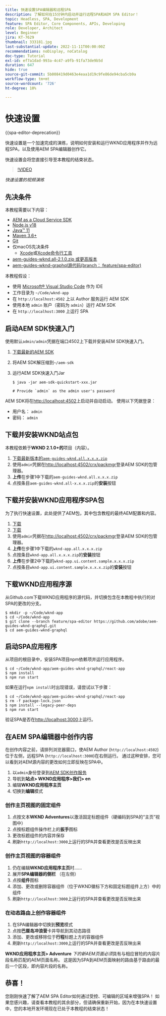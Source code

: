 ```yaml
---
title: 快速设置SPA编辑器和远程SPA
description: 了解如何在15分钟内启动并运行远程SPA和AEM SPA Editor！
topic: Headless, SPA, Development
feature: SPA Editor, Core Components, APIs, Developing
role: Developer, Architect
level: Beginner
jira: KT-7629
thumbnail: 333181.jpg
last-substantial-update: 2022-11-11T00:00:00Z
recommendations: noDisplay, noCatalog
doc-type: Tutorial
exl-id: ef7a1dad-993a-4c47-a9fb-91fa73de9b5d
duration: 647
hide: true
source-git-commit: 5b008419d0463e4eaa1d19c9fe86de94cba5cb9a
workflow-type: tm+mt
source-wordcount: '726'
ht-degree: 10%

---
```


# 快速设置

{{spa-editor-deprecation}}

快速设置是一个加速完成的演练，说明如何安装和运行WKND应用程序并作为远程SPA，以及使用AEM SPA编辑器创作它。

快速设置会将您直接引导至本教程的结束状态。

>[!VIDEO](https://video.tv.adobe.com/v/333181?quality=12&learn=on)

_快速设置的视频演练_

## 先决条件

本教程需要以下内容：

+ [AEM as a Cloud Service SDK](https://experienceleague.adobe.com/docs/experience-manager-learn/cloud-service/local-development-environment-set-up/aem-runtime.html?lang=zh-Hans)
+ [Node.js v18](https://nodejs.org/en/)
+ [Java™ 11](https://downloads.experiencecloud.adobe.com/content/software-distribution/en/general.html)
+ [Maven 3.6+](https://maven.apache.org/)
+ [Git](https://git-scm.com/downloads)
+ 仅macOS先决条件
   + [Xcode](https://developer.apple.com/xcode/)或[Xcode命令行工具](https://developer.apple.com/xcode/resources/)
+ [aem-guides-wknd.all-2.1.0.zip 或更高版本](https://github.com/adobe/aem-guides-wknd/releases)
+ [aem-guides-wknd-graphql源代码(branch： feature/spa-editor)](https://github.com/adobe/aem-guides-wknd-graphql/tree/feature/spa-editor)


本教程假设：

+ 使用 [Microsoft® Visual Studio Code](https://visualstudio.microsoft.com/) 作为 IDE
+ 工作目录为 `~/Code/wknd-app`
+ 在 `http://localhost:4502` 上以 Author 服务运行 AEM SDK
+ 使用本地 `admin` 账户（密码为 `admin`）运行 AEM SDK
+ 在 `http://localhost:3000` 上运行 SPA

## 启动AEM SDK快速入门

使用默认`admin/admin`凭据在端口4502上下载并安装AEM SDK快速入门。

1. [下载最新的AEM SDK](https://experience.adobe.com/#/downloads/content/software-distribution/en/aemcloud.html?fulltext=AEM*+SDK*&orderby=%40jcr%3Acontent%2Fjcr%3AlastModified&orderby.sort=desc&layout=list&p.offset=0&p.limit=1)
1. 将AEM SDK解压缩到`~/aem-sdk`
1. 运行AEM SDK快速入门Jar

   ```
   $ java -jar aem-sdk-quickstart-xxx.jar
   
   # Provide `admin` as the admin user's password
   ```

AEM SDK将在[http://localhost:4502](http://localhost:4502)上启动并自动启动。 使用以下凭据登录：

+ 用户名： `admin`
+ 密码： `admin`

## 下载并安装WKND站点包

本教程依赖于&#x200B;__WKND 2.1.0+的__&#x200B;项目（内容）。

1. [下载最新版本的`aem-guides-wknd.all.x.x.x.zip`](https://github.com/adobe/aem-guides-wknd/releases)
1. 使用`admin`凭据在[http://localhost:4502/crx/packmgr](http://localhost:4502/crx/packmgr)登录AEM SDK的包管理器。
1. __上传__&#x200B;在步骤1中下载的`aem-guides-wknd.all.x.x.x.zip`
1. 点按条目`aem-guides-wknd.all-x.x.x.zip`的&#x200B;__安装__&#x200B;按钮

## 下载并安装WKND应用程序SPA包

为了执行快速设置，此处提供了AEM包，其中包含教程的最终AEM配置和内容。

1. [下载 &#x200B;](./assets/quick-setup/wknd-app.all-1.0.0-SNAPSHOT.zip)
1. [下载 &#x200B;](./assets/quick-setup/wknd-app.ui.content.sample-1.0.1.zip)
1. 使用`admin`凭据在[http://localhost:4502/crx/packmgr](http://localhost:4502/crx/packmgr)登录AEM SDK的包管理器。
1. __上传__&#x200B;在步骤1中下载的`wknd-app.all.x.x.x.zip`
1. 点按条目`wknd-app.all.x.x.x.zip`的&#x200B;__安装__&#x200B;按钮
1. __上传__&#x200B;在步骤2中下载的`wknd-app.ui.content.sample.x.x.x.zip`
1. 点按条目`wknd-app.ui.content.sample.x.x.x.zip`的&#x200B;__安装__&#x200B;按钮

## 下载WKND应用程序源

从Github.com下载WKND应用程序的源代码，并切换包含在本教程中执行的对SPA的更改的分支。

```
$ mkdir -p ~/Code/wknd-app
$ cd ~/Code/wknd-app
$ git clone --branch feature/spa-editor https://github.com/adobe/aem-guides-wknd-graphql.git
$ cd aem-guides-wknd-graphql
```

## 启动SPA应用程序

从项目的根目录中，安装SPA项目npm依赖项并运行应用程序。

```
$ cd ~/Code/wknd-app/aem-guides-wknd-graphql/react-app
$ npm install
$ npm run start
```

如果在运行`npm install`时出现错误，请尝试以下步骤：

```
$ cd ~/Code/wknd-app/aem-guides-wknd-graphql/react-app
$ rm -f package-lock.json
$ npm install --legacy-peer-deps
$ npm run start
```

验证SPA是否在[http://localhost:3000](http://localhost:3000)上运行。

## 在AEM SPA编辑器中创作内容

在创作内容之前，请排列浏览器窗口，使AEM Author (`http://localhost:4502`)位于左侧，远程SPA (`http://localhost:3000`)在右侧运行。 通过这种安排，您可以看到对AEM源内容的更改如何立即反映在SPA中。

1. 以`admin`身份登录到[AEM SDK创作服务](http://localhost:4502)
1. 导航到&#x200B;__站点> WKND应用程序>我们> en__
1. 编辑&#x200B;__WKND应用程序主页__
1. 切换到&#x200B;__编辑__&#x200B;模式

### 创作主页视图的固定组件

1. 点按文本&#x200B;__WKND Adventures__&#x200B;以激活固定标题组件（硬编码到SPA的“主页”视图中）
1. 点按标题组件操作栏上的&#x200B;__扳手__&#x200B;图标
1. 更改标题组件的内容并保存
1. 刷新`http://localhost:3000`上运行的SPA并查看更改是否反映出来

### 创作主页视图的容器组件

1. 仍在编辑&#x200B;__WKND应用程序主页__&#x200B;时……
1. 展开&#x200B;__SPA编辑器的侧栏__ （在左侧）
1. 点按&#x200B;__组件__&#x200B;图标
1. 添加、更改或删除容器组件（位于WKND徽标下方和固定标题组件上方）中的组件
1. 刷新`http://localhost:3000`上运行的SPA并查看更改是否反映出来

### 在动态路由上创作容器组件

1. 在SPA编辑器中切换到&#x200B;__预览__&#x200B;模式
1. 点按&#x200B;__巴厘岛冲浪营__&#x200B;卡并导航到其动态路径
1. 添加、更改或移除位于&#x200B;__行程__&#x200B;标题上方的容器组件
1. 刷新`http://localhost:3000`上运行的SPA并查看更改是否反映出来

__WKND应用程序主页> Adventure__ _下的新AEM页面必须_&#x200B;具有与相应冒险的内容片段名称匹配的AEM页面名称。 这是因为SPA到AEM页面映射的路由基于路由的最后一个区段，即内容片段的名称。

## 恭喜！

您刚刚快速了解了AEM SPA Editor如何通过受控、可编辑的区域来增强SPA！ 如果您感兴趣，请查看本教程的其余部分，但请确保重新开始，因为在本快速设置中，您的本地开发环境现在已处于本教程的结束状态！
